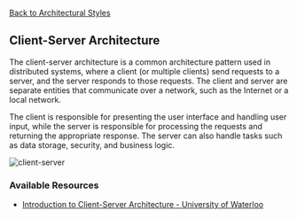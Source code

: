 [Back to Architectural Styles](08-architectural-styles.md)
## Client-Server Architecture

The client-server architecture is a common architecture pattern used in distributed systems, where a client (or multiple clients) send requests to a server, and the server responds to those requests. The client and server are separate entities that communicate over a network, such as the Internet or a local network.

The client is responsible for presenting the user interface and handling user input, while the server is responsible for processing the requests and returning the appropriate response. The server can also handle tasks such as data storage, security, and business logic.

![client-server](client-server.png)
### Available Resources

- [Introduction to Client-Server Architecture - University of Waterloo](https://cs.uwaterloo.ca/~m2nagapp/courses/CS446/1195/Arch_Design_Activity/ClientServer.pdf)




